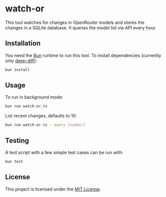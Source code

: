 # watch-or

This tool watches for changes in OpenRouter models and stores the changes in a SQLite database. It queries the model list via API every hour.

## Installation

You need the [Bun](https://bun.sh) runtime to run this tool. To install dependencies (currently only [deep-diff](https://github.com/flitbit/diff)):

```bash
bun install
```
## Usage

To run in background mode:

```bash
bun run watch-or.ts
```

List recent changes, defaults to 10:

```bash
bun run watch-or.ts --query [number]
```

## Testing

A test script with a few simple test cases can be run with:

```bash
bun test
```

## License

This project is licensed under the [MIT License](LICENSE).
